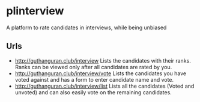 # plinterview
A platform to rate candidates in interviews, while being unbiased

## Urls
* http://guthanguran.club/interview
Lists the candidates with their ranks. Ranks can be viewed only after all candidates are rated by you.
* http://guthanguran.club/interview/vote
Lists the candidates you have voted against and has a form to enter candidate name and vote.
* http://guthanguran.club/interview/list
Lists all the candidates (Voted and unvoted) and can also easily vote on the remaining candidates. 
